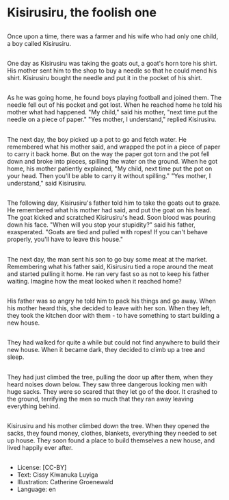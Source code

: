# Kisirusiru, the foolish one

##
Once upon a time, there was a
farmer and his wife who had only
one child, a boy called Kisirusiru.

##
One day as Kisirusiru was taking the
goats out, a goat's horn tore his
shirt.
His mother sent him to the shop to
buy a needle so that he could mend
his shirt. Kisirusiru bought the
needle and put it in the pocket of
his shirt.

##
As he was going home, he found
boys playing football and joined
them. The needle fell out of his
pocket and got lost.
When he reached home he told his
mother what had happened.
"My child," said his mother, "next
time put the needle on a piece of
paper."
"Yes mother, I understand," replied
Kisirusiru.

##
The next day, the boy picked up a pot to go and fetch water. He
remembered what his mother said, and wrapped the pot in a piece
of paper to carry it back home.
But on the way the paper got torn and the pot fell down and broke
into pieces, spilling the water on the ground.
When he got home, his mother patiently explained, "My child, next
time put the pot on your head. Then you'll be able to carry it
without spilling."
"Yes mother, I understand," said Kisirusiru.

##

##
The following day, Kisirusiru's father
told him to take the goats out to
graze.
He remembered what his mother
had said, and put the goat on his
head.
The goat kicked and scratched
Kisirusiru's head. Soon blood was
pouring down his face.
"When will you stop your stupidity?"
said his father, exasperated.
"Goats are tied and pulled with
ropes! If you can't behave properly,
you'll have to leave this house."

##
The next day, the man sent his son
to go buy some meat at the market.
Remembering what his father said,
Kisirusiru tied a rope around the
meat and started pulling it home.
He ran very fast so as not to keep
his father waiting.
Imagine how the meat looked when
it reached home?

##
His father was so angry he told him
to pack his things and go away.
When his mother heard this, she
decided to leave with her son.
When they left, they took the
kitchen door with them - to have
something to start building a new
house.

##
They had walked for quite a while
but could not find anywhere to build
their new house.
When it became dark, they decided
to climb up a tree and sleep.

##
They had just climbed the tree,
pulling the door up after them,
when they heard noises down
below.
They saw three dangerous looking
men with huge sacks.
They were so scared that they let
go of the door. It crashed to the
ground, terrifying the men so much
that they ran away leaving
everything behind.

##
Kisirusiru and his mother climbed
down the tree.
When they opened the sacks, they
found money, clothes, blankets,
everything they needed to set up
house.
They soon found a place to build
themselves a new house, and lived
happily ever after.

##
* License: [CC-BY]
* Text: Cissy Kiwanuka Luyiga
* Illustration: Catherine Groenewald
* Language: en
